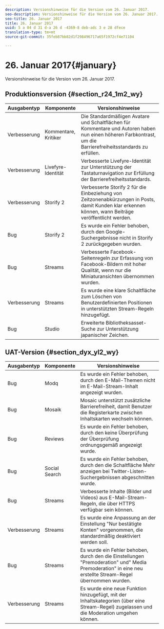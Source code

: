 ```yaml
---
description: Versionshinweise für die Version vom 26. Januar 2017.
seo-description: Versionshinweise für die Version vom 26. Januar 2017.
seo-title: 26. Januar 2017
title: 26. Januar 2017
uuid: 5 a 04 d 31 d-a 26 d -4369-8 deb-adc 3 e 28 dfece
translation-type: tm+mt
source-git-commit: 35feb87bb82d1f298496717a65f1972cf4e71104

---
```



# 26. Januar 2017{#january}

Versionshinweise für die Version vom 26. Januar 2017.

## Produktionsversion {#section_r24_1m2_wy}

| Ausgabentyp | Komponente | Versionshinweise |
|--- |--- |--- |
| Verbesserung | Kommentare, Kritiker | Die Standardmäßigen Avatare und Schaltflächen für Kommentare und Autoren haben nun einen höheren Farbkontrast, um die Barrierefreiheitsstandards zu erfüllen. |
| Verbesserung | Livefyre-Identität | Verbesserte Livefyre-Identität zur Unterstützung der Tastaturnavigation zur Erfüllung der Barrierefreiheitsstandards. |
| Verbesserung | Storify 2 | Verbesserte Storify 2 für die Einbeziehung von Zeitzonenabkürzungen in Posts, damit Kunden klar erkennen können, wann Beiträge veröffentlicht werden. |
| Bug | Storify 2 | Es wurde ein Fehler behoben, durch den Google-Suchergebnisse nicht in Storify 2 zurückgegeben wurden. |
| Bug | Streams | Verbesserte Facebook-Seitenregeln zur Erfassung von Facebook-Bildern mit hoher Qualität, wenn nur die Miniaturansichten übernommen wurden. |
| Verbesserung | Streams | Es wurde eine klare Schaltfläche zum Löschen von Benutzerdefinierten Positionen in unterstützten Stream-Regeln hinzugefügt. |
| Bug | Studio | Erweiterte Bibliotheksasset-Suche zur Unterstützung japanischer Zeichen. |


## UAT-Version {#section_dyx_yl2_wy}

| Ausgabentyp | Komponente | Versionshinweise |
|--- |--- |--- |
| Bug | Modq | Es wurde ein Fehler behoben, durch den E-Mail-Themen nicht im E-Mail-Stream-Inhalt angezeigt wurden. |
| Bug | Mosaik | Mosaic unterstützt zusätzliche Barrierefreiheit, damit Benutzer die Registerkarte zwischen Inhaltskarten wechseln können. |
| Bug | Reviews | Es wurde ein Fehler behoben, durch den keine Überprüfung der Überprüfung ordnungsgemäß angezeigt wurde. |
| Bug | Social Search | Es wurde ein Fehler behoben, durch den die Schaltfläche Mehr anzeigen bei Twitter-Listen-Suchergebnissen abgeschnitten wurde. |
| Bug | Streams | Verbesserte Inhalte (Bilder und Videos) aus E-Mail-Stream-Regeln, die über HTTPS verfügbar sein können. |
| Verbesserung | Streams | Es wurde eine Anpassung an der Einstellung "Nur bestätigte Konten" vorgenommen, die standardmäßig deaktiviert werden soll. |
| Bug | Streams | Es wurde ein Fehler behoben, durch den die Einstellungen "Premoderation" und" Media Premoderation" in eine neu erstellte Stream-Regel übernommen wurden. |
| Verbesserung | Streams | Es wurde eine neue Funktion hinzugefügt, mit der Inhaltskategorien (über eine Stream-Regel) zugelassen und die Moderation umgehen können. |

